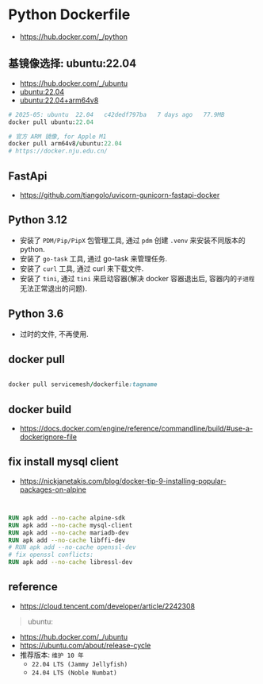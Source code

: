 # Python Dockerfile

- <https://hub.docker.com/_/python>

## 基镜像选择: ubuntu:22.04

- <https://hub.docker.com/_/ubuntu>
- [ubuntu:22.04](https://hub.docker.com/_/ubuntu/tags?name=22.04)
- [ubuntu:22.04+arm64v8](https://hub.docker.com/r/arm64v8/ubuntu/tags?name=22.04)

```ruby
# 2025-05: ubuntu  22.04   c42dedf797ba   7 days ago   77.9MB
docker pull ubuntu:22.04

# 官方 ARM 镜像, for Apple M1
docker pull arm64v8/ubuntu:22.04
# https://docker.nju.edu.cn/
```

## FastApi

- <https://github.com/tiangolo/uvicorn-gunicorn-fastapi-docker>

## Python 3.12

- 安装了 `PDM/Pip/PipX` 包管理工具, 通过 `pdm` 创建 `.venv` 来安装不同版本的 python.
- 安装了 `go-task` 工具, 通过 go-task 来管理任务.
- 安装了 `curl` 工具, 通过 curl 来下载文件.
- 安装了 `tini`, 通过 `tini` 来启动容器(解决 docker 容器退出后, 容器内的`子进程`无法正常退出的问题).

## Python 3.6

- 过时的文件, 不再使用.

## docker pull

```ruby

docker pull servicemesh/dockerfile:tagname

```

## docker build

- <https://docs.docker.com/engine/reference/commandline/build/#use-a-dockerignore-file>

## fix install mysql client

- <https://nickjanetakis.com/blog/docker-tip-9-installing-popular-packages-on-alpine>

```dockerfile


RUN apk add --no-cache alpine-sdk
RUN apk add --no-cache mysql-client
RUN apk add --no-cache mariadb-dev
RUN apk add --no-cache libffi-dev
# RUN apk add --no-cache openssl-dev
# fix openssl conflicts:
RUN apk add --no-cache libressl-dev


```

## reference

- <https://cloud.tencent.com/developer/article/2242308>

> ubuntu:

- <https://hub.docker.com/_/ubuntu>
- <https://ubuntu.com/about/release-cycle>
- 推荐版本: `维护 10 年`
  - `22.04 LTS (Jammy Jellyfish)`
  - `24.04 LTS (Noble Numbat)`
